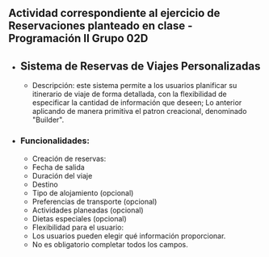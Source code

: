 ## Actividad correspondiente al ejercicio de Reservaciones planteado en clase - Programación II Grupo 02D

- ## Sistema de Reservas de Viajes Personalizadas
	- Descripción: este sistema permite a los usuarios planificar su itinerario de viaje de forma detallada, con la flexibilidad de especificar la cantidad de información que deseen; Lo anterior aplicando de manera primitiva el patron creacional, denominado "Builder".
	
- ### Funcionalidades:
	- Creación de reservas:
	- Fecha de salida
	- Duración del viaje
	- Destino
	- Tipo de alojamiento (opcional)
	- Preferencias de transporte (opcional)
	- Actividades planeadas (opcional)
	- Dietas especiales (opcional)
	- Flexibilidad para el usuario:
	- Los usuarios pueden elegir qué información proporcionar.
	- No es obligatorio completar todos los campos.